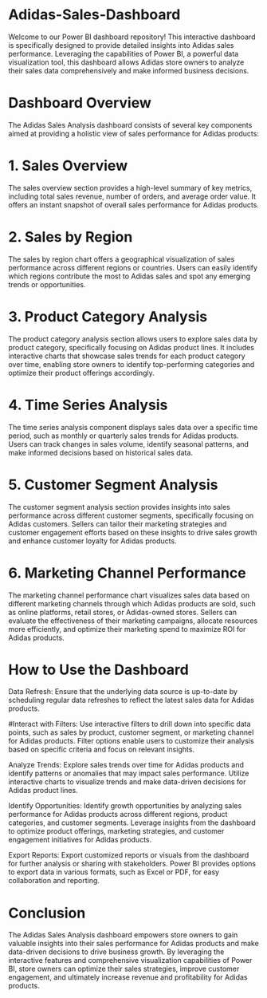 # Adidas-Sales-Dashboard

Welcome to our Power BI dashboard repository! This interactive dashboard is specifically designed to provide detailed insights into Adidas sales performance. Leveraging the capabilities of Power BI, a powerful data visualization tool, this dashboard allows Adidas store owners to analyze their sales data comprehensively and make informed business decisions.

# Dashboard Overview
The Adidas Sales Analysis dashboard consists of several key components aimed at providing a holistic view of sales performance for Adidas products:

# 1. Sales Overview
The sales overview section provides a high-level summary of key metrics, including total sales revenue, number of orders, and average order value. It offers an instant snapshot of overall sales performance for Adidas products.

# 2. Sales by Region
The sales by region chart offers a geographical visualization of sales performance across different regions or countries. Users can easily identify which regions contribute the most to Adidas sales and spot any emerging trends or opportunities.

# 3. Product Category Analysis
The product category analysis section allows users to explore sales data by product category, specifically focusing on Adidas product lines. It includes interactive charts that showcase sales trends for each product category over time, enabling store owners to identify top-performing categories and optimize their product offerings accordingly.

# 4. Time Series Analysis
The time series analysis component displays sales data over a specific time period, such as monthly or quarterly sales trends for Adidas products. Users can track changes in sales volume, identify seasonal patterns, and make informed decisions based on historical sales data.

# 5. Customer Segment Analysis
The customer segment analysis section provides insights into sales performance across different customer segments, specifically focusing on Adidas customers. Sellers can tailor their marketing strategies and customer engagement efforts based on these insights to drive sales growth and enhance customer loyalty for Adidas products.

# 6. Marketing Channel Performance
The marketing channel performance chart visualizes sales data based on different marketing channels through which Adidas products are sold, such as online platforms, retail stores, or Adidas-owned stores. Sellers can evaluate the effectiveness of their marketing campaigns, allocate resources more efficiently, and optimize their marketing spend to maximize ROI for Adidas products.

# How to Use the Dashboard
Data Refresh: Ensure that the underlying data source is up-to-date by scheduling regular data refreshes to reflect the latest sales data for Adidas products.

#Interact with Filters: Use interactive filters to drill down into specific data points, such as sales by product, customer segment, or marketing channel for Adidas products. Filter options enable users to customize their analysis based on specific criteria and focus on relevant insights.

Analyze Trends: Explore sales trends over time for Adidas products and identify patterns or anomalies that may impact sales performance. Utilize interactive charts to visualize trends and make data-driven decisions for Adidas product lines.

Identify Opportunities: Identify growth opportunities by analyzing sales performance for Adidas products across different regions, product categories, and customer segments. Leverage insights from the dashboard to optimize product offerings, marketing strategies, and customer engagement initiatives for Adidas products.

Export Reports: Export customized reports or visuals from the dashboard for further analysis or sharing with stakeholders. Power BI provides options to export data in various formats, such as Excel or PDF, for easy collaboration and reporting.

# Conclusion
The Adidas Sales Analysis dashboard empowers store owners to gain valuable insights into their sales performance for Adidas products and make data-driven decisions to drive business growth. By leveraging the interactive features and comprehensive visualization capabilities of Power BI, store owners can optimize their sales strategies, improve customer engagement, and ultimately increase revenue and profitability for Adidas products.
